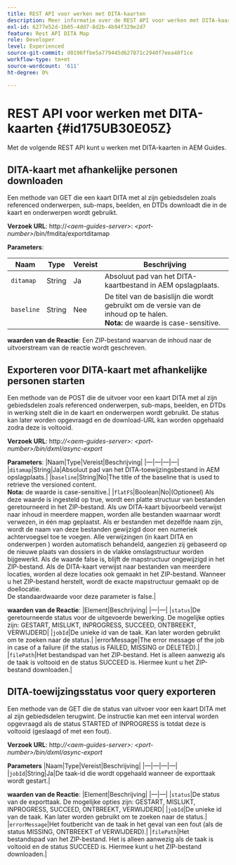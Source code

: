 ```yaml
---
title: REST API voor werken met DITA-kaarten
description: Meer informatie over de REST API voor werken met DITA-kaarten
exl-id: 6277e52d-1b05-4dd7-8d2b-4b94f329e2d7
feature: Rest API DITA Map
role: Developer
level: Experienced
source-git-commit: d0196ffbe5a779445d627871c2940f7eea40f1ce
workflow-type: tm+mt
source-wordcount: '611'
ht-degree: 0%

---
```


# REST API voor werken met DITA-kaarten {#id175UB30E05Z}

Met de volgende REST API kunt u werken met DITA-kaarten in AEM Guides.

## DITA-kaart met afhankelijke personen downloaden

Een methode van GET die een kaart DITA met al zijn gebiedsdelen zoals referenced onderwerpen, sub-maps, beelden, en DTDs downloadt die in de kaart en onderwerpen wordt gebruikt.

**Verzoek URL**:
http://*&lt;aem-guides-server\>*: *&lt;port-number\>*/bin/fmdita/exportditamap

**Parameters**:

| Naam | Type | Vereist | Beschrijving |
|----|----|--------|-----------|
| `ditamap` | String | Ja | Absoluut pad van het DITA-kaartbestand in AEM opslagplaats. |
| `baseline` | String | Nee | De titel van de basislijn die wordt gebruikt om de versie van de inhoud op te halen. <br> **Nota:** de waarde is case-sensitive. |

**waarden van de Reactie**:
Een ZIP-bestand waarvan de inhoud naar de uitvoerstream van de reactie wordt geschreven.

## Exporteren voor DITA-kaart met afhankelijke personen starten

Een methode van de POST die de uitvoer voor een kaart DITA met al zijn gebiedsdelen zoals referenced onderwerpen, sub-maps, beelden, en DTDs in werking stelt die in de kaart en onderwerpen wordt gebruikt. De status kan later worden opgevraagd en de download-URL kan worden opgehaald zodra deze is voltooid.

**Verzoek URL**:
http:*//&lt;aem-guides-server\>: &lt;port-number\>/bin/dxml/async-export*

**Parameters**:
|Naam|Type|Vereist|Beschrijving|
|—|—|—|—|
|`ditamap`|String|Ja|Absoluut pad van het DITA-toewijzingsbestand in AEM opslagplaats.|
|`baseline`|String|No|The title of the baseline that is used to retrieve the versioned content. <br> **Nota:** de waarde is case-sensitive.|
|`flatFS`|Boolean|No|\(Optioneel\) Als deze waarde is ingesteld op true, wordt een platte structuur van bestanden geretourneerd in het ZIP-bestand. Als uw DITA-kaart bijvoorbeeld verwijst naar inhoud in meerdere mappen, worden alle bestanden waarnaar wordt verwezen, in één map geplaatst. Als er bestanden met dezelfde naam zijn, wordt de naam van deze bestanden gewijzigd door een numeriek achtervoegsel toe te voegen. Alle verwijzingen \(in kaart DITA en onderwerpen \) worden automatisch behandeld, aangezien zij gebaseerd op de nieuwe plaats van dossiers in de vlakke omslagstructuur worden bijgewerkt. Als de waarde false is, blijft de mapstructuur ongewijzigd in het ZIP-bestand. Als de DITA-kaart verwijst naar bestanden van meerdere locaties, worden al deze locaties ook gemaakt in het ZIP-bestand. Wanneer u het ZIP-bestand herstelt, wordt de exacte mapstructuur gemaakt op de doellocatie. <br> De standaardwaarde voor deze parameter is false.|

**waarden van de Reactie**:
|Element|Beschrijving|
|—|—|
|`status`|De geretourneerde status voor de uitgevoerde bewerking. De mogelijke opties zijn: GESTART, MISLUKT, INPROGRESS, SUCCEED, ONTBREEKT, VERWIJDERD|
|`jobId`|De unieke id van de taak. Kan later worden gebruikt om te zoeken naar de status.|
|errorMessage|The error message of the job in case of a failure \(if the status is FAILED, MISSING or DELETED\).|
|`filePath`|Het bestandspad van het ZIP-bestand. Het is alleen aanwezig als de taak is voltooid en de status SUCCEED is. Hiermee kunt u het ZIP-bestand downloaden.|

## DITA-toewijzingsstatus voor query exporteren

Een methode van de GET die de status van uitvoer voor een kaart DITA met al zijn gebiedsdelen terugwint. De instructie kan met een interval worden opgevraagd als de status STARTED of INPROGRESS is totdat deze is voltooid \(geslaagd of met een fout\).

**Verzoek URL**:
http:*//&lt;aem-guides-server\>: &lt;port-number\>/bin/dxml/async-export*

**Parameters**
|Naam|Type|Vereist|Beschrijving|
|—|—|—|—|
|`jobId`|String|Ja|De taak-id die wordt opgehaald wanneer de exporttaak wordt gestart.|

**waarden van de Reactie**:
|Element|Beschrijving|
|—|—|
|`status`|De status van de exporttaak. De mogelijke opties zijn: GESTART, MISLUKT, INPROGRESS, SUCCEED, ONTBREEKT, VERWIJDERD|
|`jobId`|De unieke id van de taak. Kan later worden gebruikt om te zoeken naar de status.|
|`errorMessage`|Het foutbericht van de taak in het geval van een fout \(als de status MISSING, ONTBREEKT of VERWIJDERD\).|
|`filePath`|Het bestandspad van het ZIP-bestand. Het is alleen aanwezig als de taak is voltooid en de status SUCCEED is. Hiermee kunt u het ZIP-bestand downloaden.|
